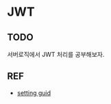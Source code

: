 # JWT


## TODO
서버로직에서 JWT 처리를 공부해보자.

## REF

- [setting guid](https://backend-intro.vlpt.us/4/03.html)